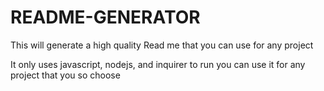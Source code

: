 # README-GENERATOR
This will generate a high quality Read me that you can use for any project

It only uses javascript, nodejs, and inquirer to run 
you can use it for any project that you so choose
